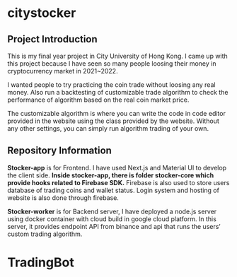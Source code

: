 # citystocker

## Project Introduction

This is my final year project in City University of Hong Kong. I came up with this project because I have seen so many people loosing their money in cryptocurrency market in 2021~2022. 

I wanted people to try practicing the coin trade without loosing any real money. Also run a backtesting of customizable trade algorithm to check the performance of algorithm based on the real coin market price.

The customizable algorithm is where you can write the code in code editor provided in the website using the class provided by the website. Without any other settings, you can simply run algorithm trading of your own.


## Repository Information

**Stocker-app** is for Frontend. I have used Next.js and Material UI to develop the client side. **Inside stocker-app, there is folder stocker-core which provide hooks related to Firebase SDK.** Firebase is also used to store users database of trading coins and wallet status. Login system and hosting of website is also done through firebase.

**Stocker-worker** is for Backend server, I have deployed a node.js server using docker container with cloud build in google cloud platform. In this server, it provides endpoint API from binance and api that runs the users’ custom trading algorithm.
# TradingBot
